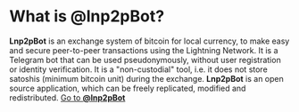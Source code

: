 # What is @lnp2pBot?

**Lnp2pBot** is an exchange system of bitcoin for local currency, to make easy and secure peer-to-peer transactions using the Lightning Network. It is a Telegram bot that can be used pseudonymously, without user registration or identity verification. It is a "non-custodial" tool, i.e. it does not store satoshis (minimum bitcoin unit) during the exchange. **Lnp2pBot** is an open source application, which can be freely replicated, modified and redistributed. 
[Go to **@lnp2pBot**](https://t.me/lnp2pbot)
